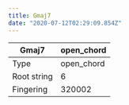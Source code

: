 ```yaml
---
title: Gmaj7
date: "2020-07-12T02:29:09.854Z"
---
```


|Gmaj7|open_chord|
|---|---|
|Type|open_chord|
|Root string|6|
|Fingering|320002|

